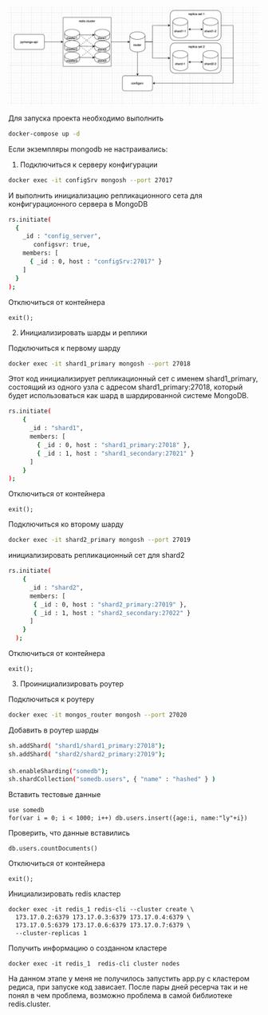 ![Схема кэширования](image.png)

Для запуска проекта необходимо выполнить

```bash
docker-compose up -d
```

Если экземпляры mongodb не настраивались:
1) Подключиться к серверу конфигурации 
```bash
docker exec -it configSrv mongosh --port 27017
```
И выполнить инициализацию репликационного сета для конфигурационного сервера в MongoDB

```bash
rs.initiate(
  {
    _id : "config_server",
       configsvr: true,
    members: [
      { _id : 0, host : "configSrv:27017" }
    ]
  }
);
```
Отключиться от контейнера
```
exit();
```

2) Инициализировать шарды и реплики

Подключиться к первому шарду
```bash
docker exec -it shard1_primary mongosh --port 27018
```

Этот код инициализирует репликационный сет с именем shard1_primary, состоящий из одного узла с адресом shard1_primary:27018, который будет использоваться как шард в шардированной системе MongoDB.

```bash
rs.initiate(
    {
      _id : "shard1",
      members: [
        { _id : 0, host : "shard1_primary:27018" },
        { _id : 1, host : "shard1_secondary:27021" }
      ]
    }
);
```

Отключиться от контейнера
```
exit();
```

Подключиться ко второму шарду
```bash
docker exec -it shard2_primary mongosh --port 27019
```

инициализировать репликационный сет для shard2

```bash
rs.initiate(
    {
      _id : "shard2",
      members: [
       { _id : 0, host : "shard2_primary:27019" },
       { _id : 1, host : "shard2_secondary:27022" }
      ]
    }
  );
```
Отключиться от контейнера
```
exit();
```

3) Проинициализировать роутер

Подключиться к роутеру
```bash
docker exec -it mongos_router mongosh --port 27020
```
Добавить в роутер шарды

```bash
sh.addShard( "shard1/shard1_primary:27018");
sh.addShard( "shard2/shard2_primary:27019");

sh.enableSharding("somedb");
sh.shardCollection("somedb.users", { "name" : "hashed" } )
```
Вставить тестовые данные
```
use somedb
for(var i = 0; i < 1000; i++) db.users.insert({age:i, name:"ly"+i})
```

Проверить, что данные вставились 
```
db.users.countDocuments()
```

Отключиться от контейнера
```
exit();
```

Инициализировать redis кластер
```
docker exec -it redis_1 redis-cli --cluster create \
  173.17.0.2:6379 173.17.0.3:6379 173.17.0.4:6379 \
  173.17.0.5:6379 173.17.0.6:6379 173.17.0.7:6379 \
  --cluster-replicas 1
```
Получить информацию о созданном кластере
```
docker exec -it redis_1  redis-cli cluster nodes
```

На данном этапе у меня не получилось запустить app.py с кластером редиса, при запуске код зависает. После пары дней ресерча так и не понял в чем проблема, возможно проблема в самой библиотеке redis.cluster.